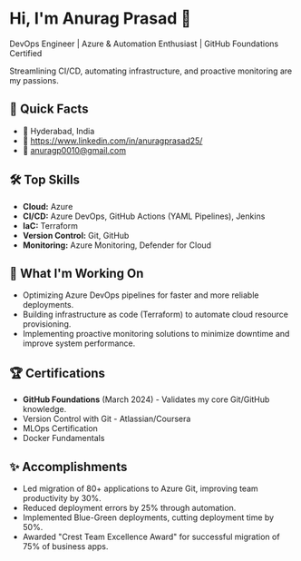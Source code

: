 # Hi, I'm Anurag Prasad 👋

DevOps Engineer | Azure & Automation Enthusiast | GitHub Foundations Certified

Streamlining CI/CD, automating infrastructure, and proactive monitoring are my passions.

## 🚀 Quick Facts

*   📍 Hyderabad, India
*   💼 https://www.linkedin.com/in/anuragprasad25/
*   📧 anuragp0010@gmail.com

## 🛠️ Top Skills

*   **Cloud:** Azure
*   **CI/CD:** Azure DevOps, GitHub Actions (YAML Pipelines), Jenkins
*   **IaC:** Terraform
*   **Version Control:** Git, GitHub
*   **Monitoring:** Azure Monitoring, Defender for Cloud

## 💼 What I'm Working On

*   Optimizing Azure DevOps pipelines for faster and more reliable deployments.
*   Building infrastructure as code (Terraform) to automate cloud resource provisioning.
*   Implementing proactive monitoring solutions to minimize downtime and improve system performance.

## 🏆 Certifications

*   **GitHub Foundations** (March 2024) -  Validates my core Git/GitHub knowledge.
*   Version Control with Git - Atlassian/Coursera
*   MLOps Certification
*   Docker Fundamentals

## ✨ Accomplishments

*   Led migration of 80+ applications to Azure Git, improving team productivity by 30%.
*   Reduced deployment errors by 25% through automation.
*   Implemented Blue-Green deployments, cutting deployment time by 50%.
*   Awarded "Crest Team Excellence Award" for successful migration of 75% of business apps.

<!--
**anuragp0010/anuragp0010** is a ✨ _special_ ✨ repository because its `README.md` (this file) appears on your GitHub profile.

Here are some ideas to get you started:

- 🔭 I’m currently working on ...
- 🌱 I’m currently learning ...
- 👯 I’m looking to collaborate on ...
- 🤔 I’m looking for help with ...
- 💬 Ask me about ...
- 📫 How to reach me: ...
- 😄 Pronouns: ...
- ⚡ Fun fact: ...
-->
